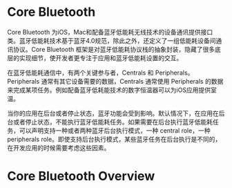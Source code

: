 # Core Bluetooth
Core Bluetooth 为iOS，Mac和配备蓝牙低能耗无线技术的设备通讯提供接口类。蓝牙低能耗技术基于蓝牙4.0规范，除此之外，还定义了一组低能耗设备间通讯协议。Core Bluetooth 框架是对蓝牙低能耗协议栈的抽象封装，隐藏了很多底层的实现细节，使开发者更专注于应用和蓝牙低能耗设置的交互。

在蓝牙低能耗通信中，有两个关键参与者，Centrals 和 Peripherals。Peripherals 通常有其它设备需要的数据，Centrals 通常使用 Peripherals 的数据来完成某项任务。例如配备蓝牙低耗能技术的数字恒温器可以为iOS应用提供室温。

当你的应用在后台或者停止状态，蓝牙功能会受到影响。默认情况下，在应用在后台或者停止状态，不能执行蓝牙低能耗任务。如果需要在后台执行蓝牙低能耗任务，可以声明支持一种或者两种蓝牙后台执行模式，一种 central role，一种 peripherals role。即使支持后台执行模式，某些蓝牙任务在后台执行是不同的，在开发应用的时候需要考虑这些因素。

# Core Bluetooth Overview


